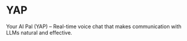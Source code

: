# YAP
Your AI Pal (YAP) – Real-time voice chat that makes communication with LLMs natural and effective.
